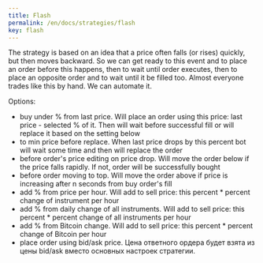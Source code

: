 ```yaml
---
title: Flash
permalink: /en/docs/strategies/flash
key: flash
---
```


The strategy is based on an idea that a price often falls (or rises) quickly, but then moves backward. So we can get ready to this event and to place an order before this happens, then to wait until order executes, then to place an opposite order and to wait until it be filled too. Almost everyone trades like this by hand. We can automate it.

Options:
- buy under % from last price. Will place an order using this price: last price - selected % of it. Then will wait before successful fill or will replace it based on the setting below
- to min price before replace. When last price drops by this percent bot will wait some time and then will replace the order
- before order's price editing on price drop. Will move the order below if the price falls rapidly. If not, order will be successfully bought
- before order moving to top. Will move the order above if price is increasing after n seconds from buy order's fill
- add % from price per hour. Will add to sell price: this percent * percent change of instrument per hour
- add % from daily change of all instruments. Will add to sell price: this percent * percent change of all instruments per hour
- add % from Bitcoin change. Will add to sell price: this percent * percent change of Bitcoin per hour
- place order using bid/ask price. Цена ответного ордера будет взята из цены bid/ask вместо основных настроек стратегии.
